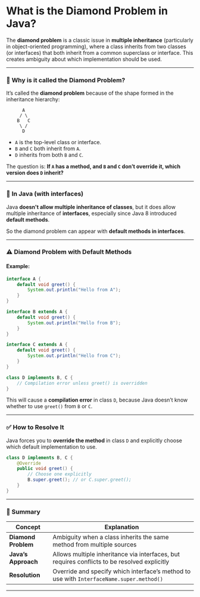 # What is the Diamond Problem in Java?

The **diamond problem** is a classic issue in **multiple inheritance** (particularly in object-oriented programming), where a class inherits from two classes (or interfaces) that both inherit from a common superclass or interface. This creates ambiguity about which implementation should be used.

---

### 💎 **Why is it called the Diamond Problem?**

It’s called the **diamond problem** because of the shape formed in the inheritance hierarchy:

```
      A
     / \
    B   C
     \ /
      D
```

* `A` is the top-level class or interface.
* `B` and `C` both inherit from `A`.
* `D` inherits from both `B` and `C`.

The question is: **If `A` has a method, and `B` and `C` don’t override it, which version does `D` inherit?**

---

### 🔁 **In Java (with interfaces)**

Java **doesn't allow multiple inheritance of classes**, but it does allow multiple inheritance of **interfaces**, especially since Java 8 introduced **default methods**.

So the diamond problem can appear with **default methods in interfaces**.

---

### ⚠️ **Diamond Problem with Default Methods**

#### Example:

```java
interface A {
    default void greet() {
        System.out.println("Hello from A");
    }
}

interface B extends A {
    default void greet() {
        System.out.println("Hello from B");
    }
}

interface C extends A {
    default void greet() {
        System.out.println("Hello from C");
    }
}

class D implements B, C {
    // Compilation error unless greet() is overridden
}
```

This will cause a **compilation error** in class `D`, because Java doesn’t know whether to use `greet()` from `B` or `C`.

---

### ✅ **How to Resolve It**

Java forces you to **override the method** in class `D` and explicitly choose which default implementation to use.

```java
class D implements B, C {
    @Override
    public void greet() {
        // Choose one explicitly
        B.super.greet(); // or C.super.greet();
    }
}
```

---

### 🧠 Summary

| Concept             | Explanation                                                                                  |
| ------------------- | -------------------------------------------------------------------------------------------- |
| **Diamond Problem** | Ambiguity when a class inherits the same method from multiple sources                        |
| **Java’s Approach** | Allows multiple inheritance via interfaces, but requires conflicts to be resolved explicitly |
| **Resolution**      | Override and specify which interface’s method to use with `InterfaceName.super.method()`     |

---
